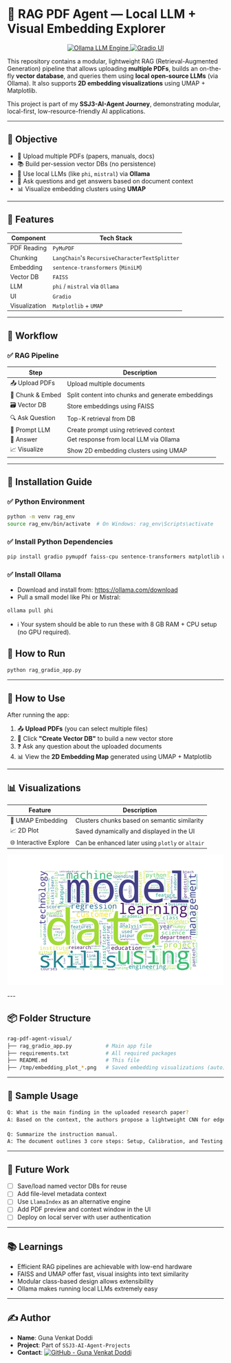 # 🧠 RAG PDF Agent — Local LLM + Visual Embedding Explorer

<p align="center">
  <a href="https://ollama.com/">
    <img src="https://img.shields.io/badge/Ollama-Local_LLM_Engine-green?style=for-the-badge&logo=OpenAI&logoColor=white" alt="Ollama LLM Engine"/>
  </a>
  <a href="https://gradio.app/">
    <img src="https://img.shields.io/badge/Gradio-UI_Framework-blue?style=for-the-badge&logo=gradio&logoColor=white" alt="Gradio UI"/>
  </a>
</p>

This repository contains a modular, lightweight RAG (Retrieval-Augmented Generation) pipeline that allows uploading **multiple PDFs**, builds an on-the-fly **vector database**, and queries them using **local open-source LLMs** (via Ollama). It also supports **2D embedding visualizations** using UMAP + Matplotlib.

This project is part of my **SSJ3-AI-Agent Journey**, demonstrating modular, local-first, low-resource-friendly AI applications.

---

## 🎯 Objective

- 🧾 Upload multiple PDFs (papers, manuals, docs)
- 📚 Build per-session vector DBs (no persistence)
- 🧠 Use local LLMs (like `phi`, `mistral`) via **Ollama**
- 🔎 Ask questions and get answers based on document context
- 📊 Visualize embedding clusters using **UMAP**

---

## 📁 Features

| Component | Tech Stack |
|----------|------------|
| PDF Reading | `PyMuPDF` |
| Chunking | `LangChain`'s `RecursiveCharacterTextSplitter` |
| Embedding | `sentence-transformers` (`MiniLM`) |
| Vector DB | `FAISS` |
| LLM | `phi` / `mistral` via `Ollama` |
| UI | `Gradio` |
| Visualization | `Matplotlib` + `UMAP` |

---

## 🧭 Workflow

### ✅ RAG Pipeline

| Step | Description |
|------|-------------|
| 📤 Upload PDFs | Upload multiple documents |
| 🧠 Chunk & Embed | Split content into chunks and generate embeddings |
| 🗃️ Vector DB | Store embeddings using FAISS |
| 🔍 Ask Question | Top-K retrieval from DB |
| 🧾 Prompt LLM | Create prompt using retrieved context |
| 🤖 Answer | Get response from local LLM via Ollama |
| 📈 Visualize | Show 2D embedding clusters using UMAP |

---

## 🧰 Installation Guide

### ✅ Python Environment

```bash
python -m venv rag_env
source rag_env/bin/activate  # On Windows: rag_env\Scripts\activate
```

### ✅ Install Python Dependencies

```bash
pip install gradio pymupdf faiss-cpu sentence-transformers matplotlib umap-learn
```

### ✅ Install Ollama
- Download and install from: https://ollama.com/download
- Pull a small model like Phi or Mistral:

```bash
ollama pull phi
```
- ℹ️ Your system should be able to run these with 8 GB RAM + CPU setup (no GPU required).

## 🚀 How to Run

```bash
python rag_gradio_app.py
```

---

## 🚀 How to Use

After running the app:

1. 📤 **Upload PDFs** (you can select multiple files)  
2. 📁 Click **"Create Vector DB"** to build a new vector store  
3. ❓ Ask any question about the uploaded documents  
4. 📊 View the **2D Embedding Map** generated using UMAP + Matplotlib

---

## 📊 Visualizations

| Feature               | Description                                                   |
|-----------------------|---------------------------------------------------------------|
| 🧬 UMAP Embedding      | Clusters chunks based on semantic similarity                  |
| 📈 2D Plot             | Saved dynamically and displayed in the UI                     |
| 🌐 Interactive Explore | Can be enhanced later using `plotly` or `altair`              |

<p align="center"> <img src="wordcloud_plot.png" alt="WordCloud Visualization" width="600"/> </p>
---

## 📦 Folder Structure

```bash
rag-pdf-agent-visual/
├── rag_gradio_app.py           # Main app file
├── requirements.txt            # All required packages
├── README.md                   # This file
├── /tmp/embedding_plot_*.png   # Saved embedding visualizations (auto)
```

---

## 🧾 Sample Usage

```bash
Q: What is the main finding in the uploaded research paper?
A: Based on the context, the authors propose a lightweight CNN for edge devices with 90.3% accuracy...

Q: Summarize the instruction manual.
A: The document outlines 3 core steps: Setup, Calibration, and Testing. Safety is emphasized.
```

---

## 🧠 Future Work

- [ ] Save/load named vector DBs for reuse  
- [ ] Add file-level metadata context  
- [ ] Use `LlamaIndex` as an alternative engine  
- [ ] Add PDF preview and context window in the UI  
- [ ] Deploy on local server with user authentication  

---

## 📚 Learnings

- Efficient RAG pipelines are achievable with low-end hardware  
- FAISS and UMAP offer fast, visual insights into text similarity  
- Modular class-based design allows extensibility  
- Ollama makes running local LLMs extremely easy  

---

## ✍️ Author

- **Name**: Guna Venkat Doddi  
- **Project**: Part of `SSJ3-AI-Agent-Projects`  
- **Contact**: [![GitHub - Guna Venkat Doddi](https://img.shields.io/badge/GitHub-Guna--Venkat--Doddi-black?logo=github&style=flat-square)](https://github.com/Guna-Venkat)
